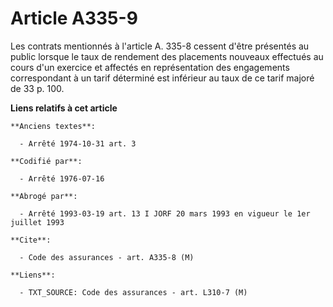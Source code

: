 # Article A335-9

Les contrats mentionnés à l'article A. 335-8 cessent d'être présentés au public lorsque le taux de rendement des placements
nouveaux effectués au cours d'un exercice et affectés en représentation des engagements correspondant à un tarif déterminé
est inférieur au taux de ce tarif majoré de 33 p. 100.

**Liens relatifs à cet article**

	**Anciens textes**:

	  - Arrêté 1974-10-31 art. 3

	**Codifié par**:

	  - Arrêté 1976-07-16

	**Abrogé par**:

	  - Arrêté 1993-03-19 art. 13 I JORF 20 mars 1993 en vigueur le 1er juillet 1993

	**Cite**:

	  - Code des assurances - art. A335-8 (M)

	**Liens**:

	  - TXT_SOURCE: Code des assurances - art. L310-7 (M)
